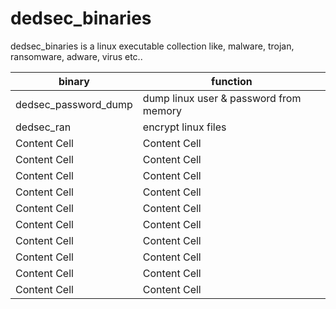 # dedsec_binaries
dedsec_binaries is a linux executable collection like, malware, trojan, ransomware, adware, virus etc..

binary  | function
------------- | -------------
dedsec_password_dump  | dump linux user & password from memory
dedsec_ran  | encrypt linux files
Content Cell  | Content Cell
Content Cell  | Content Cell
Content Cell  | Content Cell
Content Cell  | Content Cell
Content Cell  | Content Cell
Content Cell  | Content Cell
Content Cell  | Content Cell
Content Cell  | Content Cell
Content Cell  | Content Cell
Content Cell  | Content Cell
